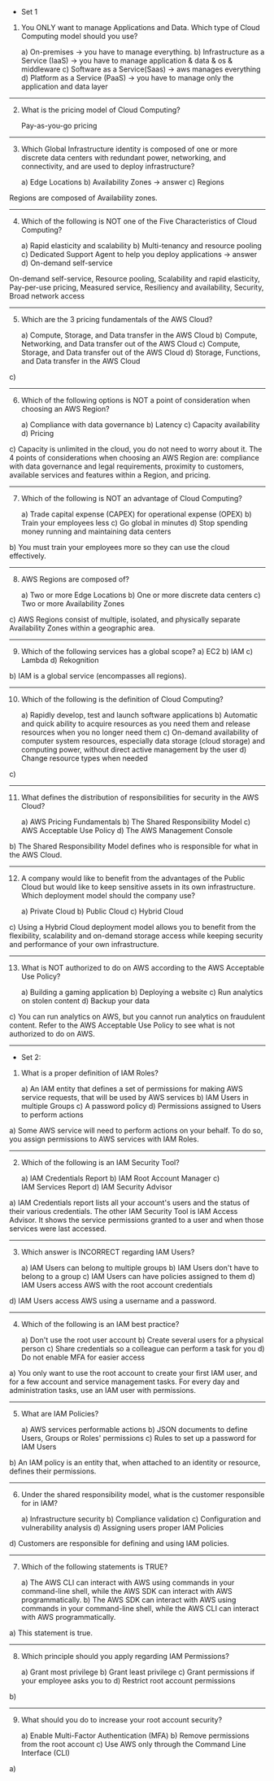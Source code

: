 - Set 1

1. You ONLY want to manage Applications and Data. Which type of Cloud Computing model should you use?

	a) On-premises -> you have to manage everything.
	b) Infrastructure as a Service (IaaS) -> you have to manage application & data & os & middleware
	c) Software as a Service(Saas) -> aws manages everything
	d) Platform as a Service (PaaS) -> you have to manage only the application and data layer

---

2. What is the pricing model of Cloud Computing?

	Pay-as-you-go pricing

---

3. Which Global Infrastructure identity is composed of one or more discrete data centers with redundant power, networking, and connectivity, and are used to deploy infrastructure?

	a) Edge Locations
	b) Availability Zones -> answer
	c) Regions

Regions are composed of Availability zones.

---

4. Which of the following is NOT one of the Five Characteristics of Cloud Computing?

	a) Rapid elasticity and scalability
	b) Multi-tenancy and resource pooling
	c) Dedicated Support Agent to help you deploy applications -> answer
	d) On-demand self-service

On-demand self-service, Resource pooling, Scalability and rapid elasticity, Pay-per-use pricing, Measured service, Resiliency and availability, Security, Broad network access

---

5. Which are the 3 pricing fundamentals of the AWS Cloud?

	a) Compute, Storage, and Data transfer in the AWS Cloud
	b) Compute, Networking, and Data transfer out of the AWS Cloud
	c) Compute, Storage, and Data transfer out of the AWS Cloud
	d) Storage, Functions, and Data transfer in the AWS Cloud

c)

---

6. Which of the following options is NOT a point of consideration when choosing an AWS Region?

	a) Compliance with data governance
	b) Latency
	c) Capacity availability
	d) Pricing

c) Capacity is unlimited in the cloud, you do not need to worry about it. The 4 points of considerations when choosing an AWS Region are: compliance with data governance and legal requirements, proximity to customers, available services and features within a Region, and pricing.

---

7. Which of the following is NOT an advantage of Cloud Computing?

	a) Trade capital expense (CAPEX) for operational expense (OPEX)
	b) Train your employees less
	c) Go global in minutes
	d) Stop spending money running and maintaining data centers

b) You must train your employees more so they can use the cloud effectively.

---

8. AWS Regions are composed of?

	a) Two or more Edge Locations
	b) One or more discrete data centers
	c) Two or more Availability Zones

c) AWS Regions consist of multiple, isolated, and physically separate Availability Zones within a geographic area.

---

9. Which of the following services has a global scope?
	a) EC2
	b) IAM
	c) Lambda
	d) Rekognition

b) IAM is a global service (encompasses all regions).

---

10. Which of the following is the definition of Cloud Computing?

	a) Rapidly develop, test and launch software applications
	b) Automatic and quick ability to acquire resources as you need them and release resources when you no longer need them
	c) On-demand availability of computer system resources, especially data storage (cloud storage) and computing power, without direct active management by the user
	d) Change resource types when needed

c) 

---

11. What defines the distribution of responsibilities for security in the AWS Cloud?

	a) AWS Pricing Fundamentals
	b) The Shared Responsibility Model
	c) AWS Acceptable Use Policy
	d) The AWS Management Console

b) The Shared Responsibility Model defines who is responsible for what in the AWS Cloud.

---

12. A company would like to benefit from the advantages of the Public Cloud but would like to keep sensitive assets in its own infrastructure. Which deployment model should the company use?

	a) Private Cloud
	b) Public Cloud
	c) Hybrid Cloud

c) Using a Hybrid Cloud deployment model allows you to benefit from the flexibility, scalability and on-demand storage access while keeping security and performance of your own infrastructure.

---

13. What is NOT authorized to do on AWS according to the AWS Acceptable Use Policy?

	a) Building a gaming application
	b) Deploying a website
	c) Run analytics on stolen content
	d) Backup your data

c) You can run analytics on AWS, but you cannot run analytics on fraudulent content. Refer to the AWS Acceptable Use Policy to see what is not authorized to do on AWS.

---

- Set 2:

1. What is a proper definition of IAM Roles?

	a) An IAM entity that defines a set of permissions for making AWS service requests, that will be used by AWS services
	b) IAM Users in multiple Groups
	c) A password policy
	d) Permissions assigned to Users to perform actions

a) Some AWS service will need to perform actions on your behalf. To do so, you assign permissions to AWS services with IAM Roles.

---

2. Which of the following is an IAM Security Tool?

	a) IAM Credentials Report
	b) IAM Root Account Manager
	c) IAM Services Report
	d) IAM Security Advisor

a) IAM Credentials report lists all your account's users and the status of their various credentials. The other IAM Security Tool is IAM Access Advisor. It shows the service permissions granted to a user and when those services were last accessed.

---

3. Which answer is INCORRECT regarding IAM Users?

	a) IAM Users can belong to multiple groups
	b) IAM Users don't have to belong to a group
	c) IAM Users can have policies assigned to them
	d) IAM Users access AWS with the root account credentials

d) IAM Users access AWS using a username and a password.

---

4. Which of the following is an IAM best practice?

	a) Don't use the root user account
	b) Create several users for a physical person
	c) Share credentials so a colleague can perform a task for you
	d) Do not enable MFA for easier access

a) You only want to use the root account to create your first IAM user, and for a few account and service management tasks. For every day and administration tasks, use an IAM user with permissions.

---

5. What are IAM Policies?

	a) AWS services performable actions
	b) JSON documents to define Users, Groups or Roles' permissions
	c) Rules to set up a password for IAM Users

b) An IAM policy is an entity that, when attached to an identity or resource, defines their permissions.

---

6. Under the shared responsibility model, what is the customer responsible for in IAM?

	a) Infrastructure security
	b) Compliance validation
	c) Configuration and vulnerability analysis
	d) Assigning users proper IAM Policies

d) Customers are responsible for defining and using IAM policies.

---

7. Which of the following statements is TRUE?

	a) The AWS CLI can interact with AWS using commands in your command-line shell, while the AWS SDK can interact with AWS programmatically.
	b) The AWS SDK can interact with AWS using commands in your command-line shell, while the AWS CLI can interact with AWS programmatically.

a) This statement is true.

---

8. Which principle should you apply regarding IAM Permissions?

	a) Grant most privilege
	b) Grant least privilege
	c) Grant permissions if your employee asks you to
	d) Restrict root account permissions

b) 

---

9. What should you do to increase your root account security?

	a) Enable Multi-Factor Authentication (MFA)
	b) Remove permissions from the root account
	c) Use AWS only through the Command Line Interface (CLI)

a) 